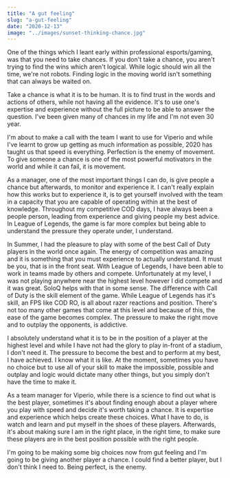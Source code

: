 ```yaml
---
title: "A gut feeling"
slug: "a-gut-feeling"
date: "2020-12-13"
image: "../images/sunset-thinking-chance.jpg"
---
```


One of the things which I leant early within professional esports/gaming, was that you need to take chances. If you don't take a chance, you aren't trying to find the wins which aren't logical. While logic should win all the time, we're not robots. Finding logic in the moving world isn't something that can always be waited on. 

Take a chance is what it is to be human. It is to find trust in the words and actions of others, while not having all the evidence. It's to use one's expertise and experience without the full picture to be able to answer the question. I've been given many of chances in my life and I'm not even 30 year. 

I'm about to make a call with the team I want to use for Viperio and while I've learnt to grow up getting as much information as possible, 2020 has taught us that speed is everything. Perfection is the enemy of movement. To give someone a chance is one of the most powerful motivators in the world and while it can fail, it is movement. 

As a manager, one of the most important things I can do, is give people a chance but afterwards, to monitor and experience it. I can't really explain how this works but to experience it, is to get yourself involved with the team in a capacity that you are capable of operating within at the best of knowledge. Throughout my competitive COD days, I have always been a people person, leading from experience and giving people my best advice. In League of Legends, the game is far more complex but being able to understand the pressure they operate under, I understand.

In Summer, I had the pleasure to play with some of the best Call of Duty players in the world once again. The energy of competition was amazing and it is something that you must experience to actually understand. It must be you, that is in the front seat. With League of Legends, I have been able to work in teams made by others and compete. Unfortunately at my level, I was not playing anywhere near the highest level however I did compete and it was great. SoloQ helps with that in some sense. The difference with Call of Duty is the skill element of the game. While League of Legends has it's skill, an FPS like COD RO, is all about razer reactions and position. There's not too many other games that come at this level and because of this, the ease of the game becomes complex. The pressure to make the right move and to outplay the opponents, is addictive. 

I absolutely understand what it is to be in the position of a player at the highest level and while I have not had the glory to play in-front of a stadium, I don't need it. The pressure to become the best and to perform at my best, I have achieved. I know what it is like. At the moment, sometimes you have no choice but to use all of your skill to make the impossible, possible and outplay and logic would dictate many other things, but you simply don't have the time to make it. 

As a team manager for Viperio, while there is a science to find out what is the best player, sometimes it's about finding enough about a player where you play with speed and decide it's worth taking a chance. It is expertise and experience which helps create these choices. What I have to do, is watch and learn and put myself in the shoes of these players. Afterwards, it's about making sure I am in the right place, in the right time, to make sure these players are in the best position possible with the right people. 

I'm going to be making some big choices now from gut feeling and I'm going to be giving another player a chance. I could find a better player, but I don't think I need to. Being perfect, is the enemy. 
